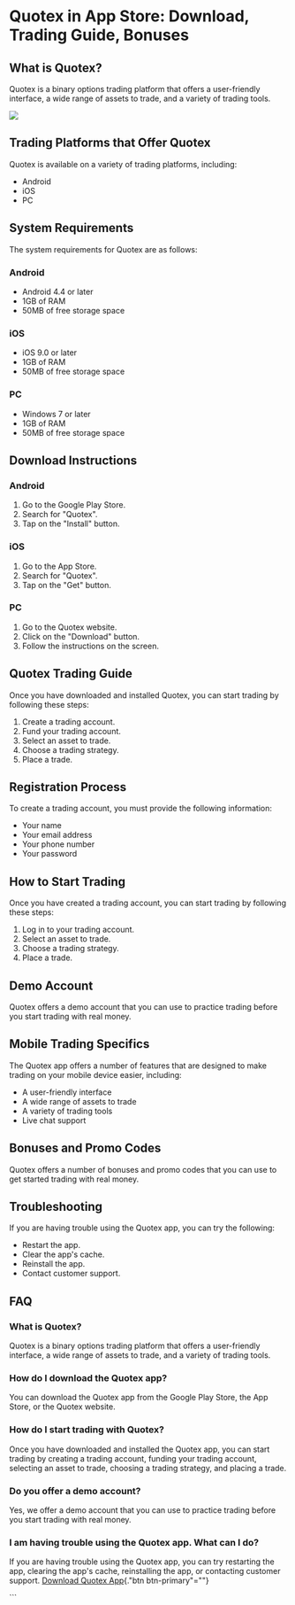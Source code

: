 # Quotex in App Store: Download, Trading Guide, Bonuses

## What is Quotex?

Quotex is a binary options trading platform that offers a user-friendly
interface, a wide range of assets to trade, and a variety of trading
tools.

[![](https://static.quotex.io/files/5_en/300_250.jpg)](https://traff.sbs/brokerqxsignupf)

## Trading Platforms that Offer Quotex

Quotex is available on a variety of trading platforms, including:

-   Android
-   iOS
-   PC

## System Requirements

The system requirements for Quotex are as follows:

### Android

-   Android 4.4 or later
-   1GB of RAM
-   50MB of free storage space

### iOS

-   iOS 9.0 or later
-   1GB of RAM
-   50MB of free storage space

### PC

-   Windows 7 or later
-   1GB of RAM
-   50MB of free storage space

## Download Instructions

### Android

1.  Go to the Google Play Store.
2.  Search for "Quotex".
3.  Tap on the "Install" button.

### iOS

1.  Go to the App Store.
2.  Search for "Quotex".
3.  Tap on the "Get" button.

### PC

1.  Go to the Quotex website.
2.  Click on the "Download" button.
3.  Follow the instructions on the screen.

## Quotex Trading Guide

Once you have downloaded and installed Quotex, you can start trading by
following these steps:

1.  Create a trading account.
2.  Fund your trading account.
3.  Select an asset to trade.
4.  Choose a trading strategy.
5.  Place a trade.

## Registration Process

To create a trading account, you must provide the following information:

-   Your name
-   Your email address
-   Your phone number
-   Your password

## How to Start Trading

Once you have created a trading account, you can start trading by
following these steps:

1.  Log in to your trading account.
2.  Select an asset to trade.
3.  Choose a trading strategy.
4.  Place a trade.

## Demo Account

Quotex offers a demo account that you can use to practice trading before
you start trading with real money.

## Mobile Trading Specifics

The Quotex app offers a number of features that are designed to make
trading on your mobile device easier, including:

-   A user-friendly interface
-   A wide range of assets to trade
-   A variety of trading tools
-   Live chat support

## Bonuses and Promo Codes

Quotex offers a number of bonuses and promo codes that you can use to
get started trading with real money.

## Troubleshooting

If you are having trouble using the Quotex app, you can try the
following:

-   Restart the app.
-   Clear the app\'s cache.
-   Reinstall the app.
-   Contact customer support.

## FAQ

### What is Quotex?

Quotex is a binary options trading platform that offers a user-friendly
interface, a wide range of assets to trade, and a variety of trading
tools.

### How do I download the Quotex app?

You can download the Quotex app from the Google Play Store, the App
Store, or the Quotex website.

### How do I start trading with Quotex?

Once you have downloaded and installed the Quotex app, you can start
trading by creating a trading account, funding your trading account,
selecting an asset to trade, choosing a trading strategy, and placing a
trade.

### Do you offer a demo account?

Yes, we offer a demo account that you can use to practice trading before
you start trading with real money.

### I am having trouble using the Quotex app. What can I do?

If you are having trouble using the Quotex app, you can try restarting
the app, clearing the app\'s cache, reinstalling the app, or contacting
customer support. [Download Quotex
App](\%22https://traff.sbs/quotexonelink\%22){."btn
btn-primary"=""}

\`\`\`

